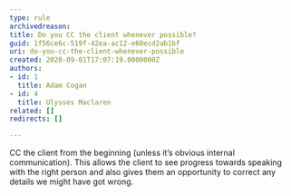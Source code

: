 ```yaml
---
type: rule
archivedreason: 
title: Do you CC the client whenever possible?
guid: 1f56ce6c-519f-42ea-ac12-e60ecd2ab1bf
uri: do-you-cc-the-client-whenever-possible
created: 2020-09-01T17:07:19.0000000Z
authors:
- id: 1
  title: Adam Cogan
- id: 4
  title: Ulysses Maclaren
related: []
redirects: []

---
```


CC the client from the beginning (unless it’s obvious internal communication). This allows the client to see progress towards speaking with the right person and also gives them an opportunity to correct any details we might have got wrong.

<!--endintro-->
